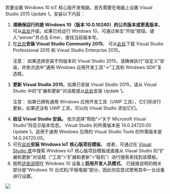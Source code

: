 <div class="row">
  <div class="col-md-12 col-xs-24 col-no-padding">
    <p>若要设置 Windows 10 IoT 核心版开发电脑，首先需要在电脑上设置 Visual Studio 2015 Update 1。安装以下内容：</p>
    <ol class="inline-list">
      <li><b>请确保运行的是 Windows 10（版本 10.0.10240）的公共版本或更高版本</b>。可从<a href="http://www.microsoft.com/zh-cn/software-download/windows10" target="_blank">此处</a>升级。如果已经运行 Windows 10，可通过单击“开始”按钮、键入“winver”并点击 Enter，查找当前版本号。</li>
      <li>在<a href="http://go.microsoft.com/fwlink/?LinkID=534599" target="_blank">此处</a><b>安装 Visual Studio Community 2015</b>。 可从<a href="https://www.visualstudio.com/vs-2015-product-editions" target="_blank">此处</a>下载 Visual Studio Professional 2015 和 Visual Studio Enterprise 2015。
      <p> 注意： 如果选择安装不同版本的 Visual Studio 2015，请确保执行“自定义”安装，并依次选中“通用 Windows 应用开发工具”->“工具和 Windows SDK”复选框。</p>
      </li>
      <li><b>更新 Visual Studio 2015</b>。如果已安装 Visual Studio 2015，请从 Visual Studio 中的“扩展和更新”对话框或从<a href="http://go.microsoft.com/fwlink/?LinkID=691134" target="_blank">此处</a>安装 Update 1。
      <p> 注意： 如果已拥有通用 Windows 应用开发工具（UWP 工具），它们将进行更新。如果还没有 UWP 工具，可以向 Visual Studio 添加它们。</p>
      </li>
      <li><b>验证 Visual Studio 安装。</b> 依次选择“帮助”>“关于 Microsoft Visual Studio”将显示版本信息。 Visual Studio 的所需版本是 14.0.24720.00 Update 1。适用于通用 Windows 应用的 Visual Studio Tools 的所需版本是 14.0.24720.00。</li>      <li>可在<a href="https://visualstudiogallery.msdn.microsoft.com/55b357e1-a533-43ad-82a5-a88ac4b01dec" target="_blank">此处</a><b>安装 Windows IoT 核心版项目模板</b>。 或者，可通过在 <a href="https://visualstudiogallery.msdn.microsoft.com/" target="_blank">Visual Studio 库</a>中搜索 Windows IoT 核心版项目模板或直接从 Visual Studio 的“扩展和更新”对话框（“工具”>“扩展和更新”>“联机”）进行搜索来找到该模板。</li>
      <li> 按照<a href="https://msdn.microsoft.com/library/windows/apps/xaml/dn706236.aspx" target="_blank">这些说明</a>在 Windows 10 设备上<b>启用开发人员模式</b>。 已链接说明的相关部分是“Windows 10 台式机/平板电脑”部分，因此你应尝试使用其中一台设备进行设置。</li>
    </ol>
  </div>
  <div class="col-md-12 col-sm-24">
    <img src="{{site.baseurl}}/Resources/images/setup-pc.png" />
  </div>
</div>